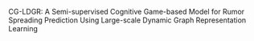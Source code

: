 CG-LDGR: A Semi-supervised Cognitive Game-based Model for Rumor Spreading Prediction Using Large-scale Dynamic Graph Representation Learning
